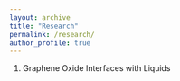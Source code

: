 ```yaml
---
layout: archive
title: "Research"
permalink: /research/
author_profile: true
---
```


1. Graphene Oxide Interfaces with Liquids